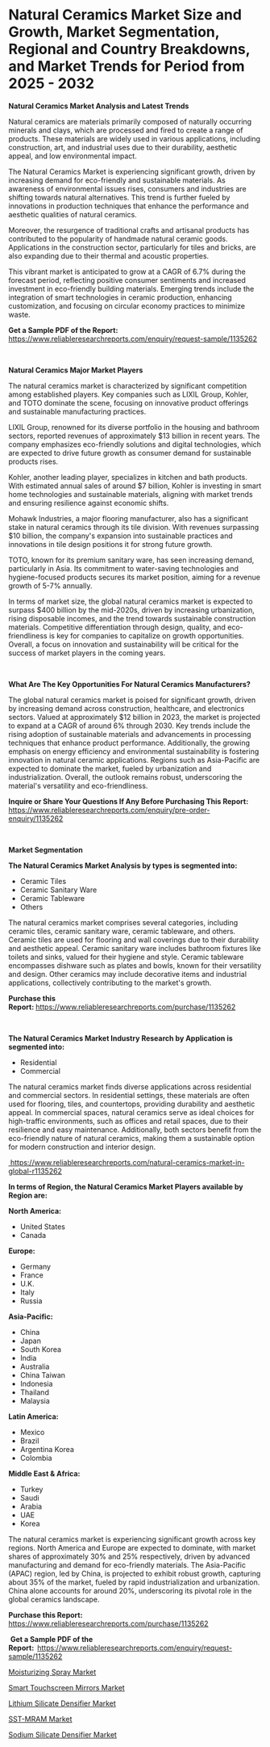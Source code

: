 <p><h1>Natural Ceramics Market Size and Growth, Market Segmentation, Regional and Country Breakdowns, and Market Trends for Period from 2025 -  2032</h1></p><p><strong>Natural Ceramics Market Analysis and Latest Trends</strong></p>
<p><p>Natural ceramics are materials primarily composed of naturally occurring minerals and clays, which are processed and fired to create a range of products. These materials are widely used in various applications, including construction, art, and industrial uses due to their durability, aesthetic appeal, and low environmental impact.</p><p>The Natural Ceramics Market is experiencing significant growth, driven by increasing demand for eco-friendly and sustainable materials. As awareness of environmental issues rises, consumers and industries are shifting towards natural alternatives. This trend is further fueled by innovations in production techniques that enhance the performance and aesthetic qualities of natural ceramics. </p><p>Moreover, the resurgence of traditional crafts and artisanal products has contributed to the popularity of handmade natural ceramic goods. Applications in the construction sector, particularly for tiles and bricks, are also expanding due to their thermal and acoustic properties. </p><p>This vibrant market is anticipated to grow at a CAGR of 6.7% during the forecast period, reflecting positive consumer sentiments and increased investment in eco-friendly building materials. Emerging trends include the integration of smart technologies in ceramic production, enhancing customization, and focusing on circular economy practices to minimize waste.</p></p>
<p><strong>Get a Sample PDF of the Report:&nbsp;</strong> <a href="https://www.reliableresearchreports.com/enquiry/request-sample/1135262?utm_campaign=24&utm_medium=2&utm_source=Github&utm_content=ia&utm_term=30012025&utm_id=natural-ceramics">https://www.reliableresearchreports.com/enquiry/request-sample/1135262</a></p>
<p>&nbsp;</p>
<p><strong>Natural Ceramics Major Market Players</strong></p>
<p><p>The natural ceramics market is characterized by significant competition among established players. Key companies such as LIXIL Group, Kohler, and TOTO dominate the scene, focusing on innovative product offerings and sustainable manufacturing practices.</p><p>LIXIL Group, renowned for its diverse portfolio in the housing and bathroom sectors, reported revenues of approximately $13 billion in recent years. The company emphasizes eco-friendly solutions and digital technologies, which are expected to drive future growth as consumer demand for sustainable products rises.</p><p>Kohler, another leading player, specializes in kitchen and bath products. With estimated annual sales of around $7 billion, Kohler is investing in smart home technologies and sustainable materials, aligning with market trends and ensuring resilience against economic shifts.</p><p>Mohawk Industries, a major flooring manufacturer, also has a significant stake in natural ceramics through its tile division. With revenues surpassing $10 billion, the company's expansion into sustainable practices and innovations in tile design positions it for strong future growth.</p><p>TOTO, known for its premium sanitary ware, has seen increasing demand, particularly in Asia. Its commitment to water-saving technologies and hygiene-focused products secures its market position, aiming for a revenue growth of 5-7% annually.</p><p>In terms of market size, the global natural ceramics market is expected to surpass $400 billion by the mid-2020s, driven by increasing urbanization, rising disposable incomes, and the trend towards sustainable construction materials. Competitive differentiation through design, quality, and eco-friendliness is key for companies to capitalize on growth opportunities. Overall, a focus on innovation and sustainability will be critical for the success of market players in the coming years.</p></p>
<p>&nbsp;</p>
<p><strong>What Are The Key Opportunities For Natural Ceramics Manufacturers?</strong></p>
<p><p>The global natural ceramics market is poised for significant growth, driven by increasing demand across construction, healthcare, and electronics sectors. Valued at approximately $12 billion in 2023, the market is projected to expand at a CAGR of around 6% through 2030. Key trends include the rising adoption of sustainable materials and advancements in processing techniques that enhance product performance. Additionally, the growing emphasis on energy efficiency and environmental sustainability is fostering innovation in natural ceramic applications. Regions such as Asia-Pacific are expected to dominate the market, fueled by urbanization and industrialization. Overall, the outlook remains robust, underscoring the material's versatility and eco-friendliness.</p></p>
<p><strong>Inquire or Share Your Questions If Any Before Purchasing This Report:</strong> <a href="https://www.reliableresearchreports.com/enquiry/pre-order-enquiry/1135262?utm_campaign=24&utm_medium=2&utm_source=Github&utm_content=ia&utm_term=30012025&utm_id=natural-ceramics">https://www.reliableresearchreports.com/enquiry/pre-order-enquiry/1135262</a></p>
<p>&nbsp;</p>
<p><strong>Market Segmentation</strong></p>
<p><strong>The Natural Ceramics Market Analysis by types is segmented into:</strong></p>
<p><ul><li>Ceramic Tiles</li><li>Ceramic Sanitary Ware</li><li>Ceramic Tableware</li><li>Others</li></ul></p>
<p><p>The natural ceramics market comprises several categories, including ceramic tiles, ceramic sanitary ware, ceramic tableware, and others. Ceramic tiles are used for flooring and wall coverings due to their durability and aesthetic appeal. Ceramic sanitary ware includes bathroom fixtures like toilets and sinks, valued for their hygiene and style. Ceramic tableware encompasses dishware such as plates and bowls, known for their versatility and design. Other ceramics may include decorative items and industrial applications, collectively contributing to the market's growth.</p></p>
<p><strong>Purchase this Report:&nbsp;</strong><a href="https://www.reliableresearchreports.com/purchase/1135262?utm_campaign=24&utm_medium=2&utm_source=Github&utm_content=ia&utm_term=30012025&utm_id=natural-ceramics">https://www.reliableresearchreports.com/purchase/1135262</a></p>
<p>&nbsp;</p>
<p><strong>The Natural Ceramics Market Industry Research by Application is segmented into:</strong></p>
<p><ul><li>Residential</li><li>Commercial</li></ul></p>
<p><p>The natural ceramics market finds diverse applications across residential and commercial sectors. In residential settings, these materials are often used for flooring, tiles, and countertops, providing durability and aesthetic appeal. In commercial spaces, natural ceramics serve as ideal choices for high-traffic environments, such as offices and retail spaces, due to their resilience and easy maintenance. Additionally, both sectors benefit from the eco-friendly nature of natural ceramics, making them a sustainable option for modern construction and interior design.</p></p>
<p><a href="https://www.reliableresearchreports.com/natural-ceramics-market-in-global-r1135262?utm_campaign=24&utm_medium=2&utm_source=Github&utm_content=ia&utm_term=30012025&utm_id=natural-ceramics">&nbsp;https://www.reliableresearchreports.com/natural-ceramics-market-in-global-r1135262</a></p>
<p><strong>In terms of Region, the Natural Ceramics Market Players available by Region are:</strong></p>
<p>
    <p> <strong> North America: </strong>
        <ul>
            <li>United States</li>
            <li>Canada</li>
        </ul>
        </p> 
    <p> <strong> Europe: </strong>
        <ul>
            <li>Germany</li>
            <li>France</li>
            <li>U.K.</li>
            <li>Italy</li>
            <li>Russia</li>
        </ul>
        </p> 
    <p> <strong> Asia-Pacific: </strong>
        <ul>
            <li>China</li>
            <li>Japan</li>
            <li>South Korea</li>
            <li>India</li>
            <li>Australia</li>
            <li>China Taiwan</li>
            <li>Indonesia</li>
            <li>Thailand</li>
            <li>Malaysia</li>
        </ul>
        </p> 
    <p> <strong> Latin America: </strong>
        <ul>
            <li>Mexico</li>
            <li>Brazil</li>
            <li>Argentina Korea</li>
            <li>Colombia</li>
        </ul>
        </p> 
    <p> <strong> Middle East & Africa: </strong>
        <ul>
            <li>Turkey</li>
            <li>Saudi</li>
            <li>Arabia</li>
            <li>UAE</li>
            <li>Korea</li>
        </ul>
    </p>
    </p>
<p><p>The natural ceramics market is experiencing significant growth across key regions. North America and Europe are expected to dominate, with market shares of approximately 30% and 25% respectively, driven by advanced manufacturing and demand for eco-friendly materials. The Asia-Pacific (APAC) region, led by China, is projected to exhibit robust growth, capturing about 35% of the market, fueled by rapid industrialization and urbanization. China alone accounts for around 20%, underscoring its pivotal role in the global ceramics landscape.</p></p>
<p><strong>Purchase this Report: </strong><a href="https://www.reliableresearchreports.com/purchase/1135262?utm_campaign=24&utm_medium=2&utm_source=Github&utm_content=ia&utm_term=30012025&utm_id=natural-ceramics">https://www.reliableresearchreports.com/purchase/1135262</a></p>
<p>&nbsp;<strong>Get a Sample PDF of the Report:&nbsp;&nbsp;</strong><a href="https://www.reliableresearchreports.com/enquiry/request-sample/1135262?utm_campaign=24&utm_medium=2&utm_source=Github&utm_content=ia&utm_term=30012025&utm_id=natural-ceramics">https://www.reliableresearchreports.com/enquiry/request-sample/1135262</a></p>
<p><strong></strong></p>
<p><p><a href="https://www.linkedin.com/pulse/regulatory-landscape-its-influence-global-moisturizing-spray-3agve?utm_campaign=24&utm_medium=2&utm_source=Github&utm_content=ia&utm_term=30012025&utm_id=natural-ceramics">Moisturizing Spray Market</a></p><p><a href="https://www.linkedin.com/pulse/smart-touchscreen-mirrors-market-size-demand-supply-situation-zrjie?utm_campaign=24&utm_medium=2&utm_source=Github&utm_content=ia&utm_term=30012025&utm_id=natural-ceramics">Smart Touchscreen Mirrors Market</a></p><p><a href="https://github.com/nathandecarvalho/Market-Research-Report-List-5/blob/main/lithium-silicate-densifier-market.md?utm_campaign=24&utm_medium=2&utm_source=Github&utm_content=ia&utm_term=30012025&utm_id=natural-ceramics">Lithium Silicate Densifier Market</a></p><p><a href="https://www.linkedin.com/pulse/sst-mram-market-size-expansion-analysis-challenges-sales-getvf?utm_campaign=24&utm_medium=2&utm_source=Github&utm_content=ia&utm_term=30012025&utm_id=natural-ceramics">SST-MRAM Market</a></p><p><a href="https://github.com/DixieGrimes/Market-Research-Report-List-1/blob/main/sodium-silicate-densifier-market.md?utm_campaign=24&utm_medium=2&utm_source=Github&utm_content=ia&utm_term=30012025&utm_id=natural-ceramics">Sodium Silicate Densifier Market</a></p></p>